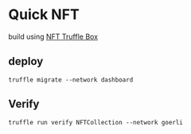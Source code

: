 # Quick NFT 
build using [NFT Truffle Box](https://github.com/truffle-box/nft-box)

## deploy

`truffle migrate --network dashboard`

## Verify

`truffle run verify NFTCollection --network goerli`
